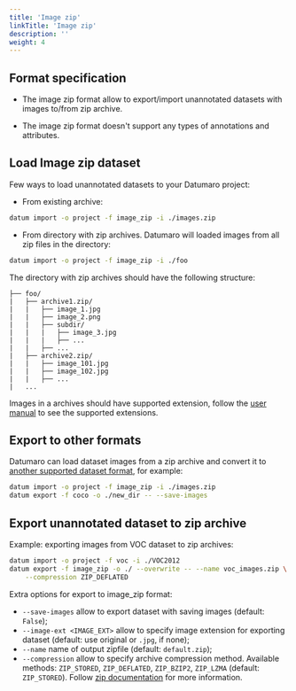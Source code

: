 ```yaml
---
title: 'Image zip'
linkTitle: 'Image zip'
description: ''
weight: 4
---
```


## Format specification

- The image zip format allow to export/import unannotated datasets
  with images to/from zip archive.

- The image zip format doesn't support any types of annotations
  and attributes.

## Load Image zip dataset

Few ways to load unannotated datasets to your Datumaro project:

- From existing archive:

```bash
datum import -o project -f image_zip -i ./images.zip
```

- From directory with zip archives. Datumaro will loaded images from
  all zip files in the directory:

```bash
datum import -o project -f image_zip -i ./foo
```

The directory with zip archives should have the following structure:

```
├── foo/
|   ├── archive1.zip/
|   |   ├── image_1.jpg
|   |   ├── image_2.png
|   |   ├── subdir/
|   |   |   ├── image_3.jpg
|   |   |   ├── ...
|   |   ├── ...
|   ├── archive2.zip/
|   |   ├── image_101.jpg
|   |   ├── image_102.jpg
|   |   ├── ...
|   ...
```

Images in a archives should have supported extension,
follow the [user manual](/docs/user-manual/data-formats/) to see the supported
extensions.

## Export to other formats

Datumaro can load dataset images from a zip archive and convert it to
[another supported dataset format](/docs/user-manual/supported-formats),
for example:

```bash
datum import -o project -f image_zip -i ./images.zip
datum export -f coco -o ./new_dir -- --save-images
```

## Export unannotated dataset to zip archive

Example: exporting images from VOC dataset to zip archives:
```bash
datum import -o project -f voc -i ./VOC2012
datum export -f image_zip -o ./ --overwrite -- --name voc_images.zip \
    --compression ZIP_DEFLATED
```

Extra options for export to image_zip format:

- `--save-images` allow to export dataset with saving images
  (default: `False`);
- `--image-ext <IMAGE_EXT>` allow to specify image extension
  for exporting dataset (default: use original or `.jpg`, if none);
- `--name` name of output zipfile (default: `default.zip`);
- `--compression` allow to specify archive compression method.
  Available methods:
  `ZIP_STORED`, `ZIP_DEFLATED`, `ZIP_BZIP2`, `ZIP_LZMA` (default: `ZIP_STORED`).
  Follow [zip documentation](https://pkware.cachefly.net/webdocs/casestudies/APPNOTE.TXT)
  for more information.
